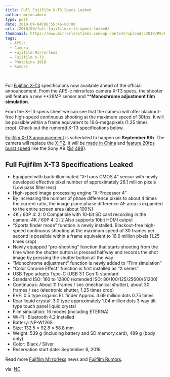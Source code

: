 ```yaml
---
title: Full Fujifilm X-T3 Specs Leaked
author: mrtmsadmin
type: post
date: 2018-09-04T08:55:46+00:00
url: /2018/09/full-fujifilm-x-t3-specs-leaked/
thumbnail: https://www.mirrorlesstimes.com/wp-content/uploads/2018/09/Fuji-X-T3-mirrorless-camera.jpg
tags:
  - APS-c
  - Camera
  - Fujifilm Mirrorless
  - Fujifilm X-T3
  - Photokina 2018
  - Rumors

---
```

Full <a href="https://www.mirrorlesstimes.com/tag/fujifilm-x-t3/" target="_blank" rel="noopener">Fujifilm X-T3</a> specificaions now available ahead of the official announcement. From the APS-c mirrorless camera X-T3 specs, the shooter will feature a new **26MP sensor and **<span class="notranslate"><strong>Monochrome adjustment film simulation</strong>.</span>

From the X-T3 specs sheet we can see that the camera will offer blackout-free high-speed continuous shooting at the maximum speed of 30fps. It will be possible within a frame equivalent to 16.6-megapixels (1.25 times crop). <span class="s1">Check out the rumored X-T3 specifications below. </span>

<a href="https://www.dailycameranews.com/2018/09/fujifilm-x-t3-announcement/" target="_blank" rel="noopener">Fujifilm X-T3 announcement</a> is scheduled to happen on **September 6th**. The camera will replace the <a href="https://www.dailycameranews.com/2017/06/best-lenses-fujifilm-x-t2/" target="_blank" rel="noopener">X-T2</a>. It will be [made in China][1] and <a href="https://www.mirrorlesstimes.com/2018/08/fuji-x-t3-will-be-a-mini-sony-a9-and-feature-20fps-burst/" target="_blank" rel="noopener">feature 20fps burst speed</a> like the Sony A9 <span class="s1">(<a href="https://www.amazon.com/Sony-Mirrorless-Interchangeable-Lens-Camera-ILCE9/dp/B06ZY7GNKN/?tag=daicamnew-20" data-amzn-asin="B06ZY7GNKN">$4,498</a>). </span>  
<!--more-->

## Full Fujifilm X-T3 Specifications Leaked

  * <span class="notranslate">Equipped with back-illuminated “X-Trans CMOS 4” sensor with newly developed effective pixel number of approximately 26.1 million pixels (Low pass filter less)</span>
  * <span class="notranslate">High-speed image processing engine “X-Processor 4”</span>
  * <span class="notranslate">By increasing the number of phase difference pixels to about 4 times the current ratio, the image plane phase difference AF area is expanded to the entire screen area (about 100%)</span>
  * <span class="notranslate">4K / 60P 4: 2: 0 Compatible with 10-bit SD card recording in the camera.</span> <span class="notranslate">4K / 60P 4: 2: 2 Also supports 10bit HDMI output</span>
  * <span class="notranslate">“Sports finder mode” function is newly installed.</span> <span class="notranslate">Blackout-free high-speed continuous shooting at the maximum speed of 30 frames per second is possible within a frame equivalent to 16.6 million pixels (1.25 times crop)</span>
  * <span class="notranslate">Newly equipped “pre-shooting” function that starts shooting from the time when the shutter button is pressed halfway and records the shot image by pressing the shutter button all the way</span>
  * <span class="notranslate">“Monochrome adjustment” function is newly added to “Film simulation”</span>
  * <span class="notranslate">“Color Chrome Effect” function is first installed as “X series”</span>
  * <span class="notranslate">USB Type adopts Type-C (USB 3.1 Gen 1) standard</span>
  * <span class="notranslate">Standard ISO: 160 to 12800 (extended ISO: 80/100/125/25600/51200)</span>
  * <span class="notranslate">Continuous: About 11 frames / sec (mechanical shutter), about 30 frames / sec (electronic shutter, 1.25 times crop)</span>
  * <span class="notranslate">EVF: 0.5 type organic EL finder Approx. 3.69 million dots 0.75 times</span>
  * <span class="notranslate">Rear liquid crystal: 3.0 type approximately 1.04 million dots 3 way tilt type touch panel liquid crystal</span>
  * <span class="notranslate">Film simulation: 16 modes (including ETERNA)</span>
  * <span class="notranslate">Wi-Fi · Bluetooth 4.2 installed</span>
  * <span class="notranslate">Battery: NP-W126S</span>
  * <span class="notranslate">Size: 132.5 × 92.8 × 58.8 mm</span>
  * <span class="notranslate">Weight: 539 g (including battery and SD memory card), 489 g (body only)</span>
  * <span class="notranslate">Color: Black / Silver</span>
  * <span class="notranslate">Reservation start date: September 6, 2018</span>

Read more [Fujifilm Mirrorless][2] news and <a href="https://www.dailycameranews.com/tag/fujifilm-rumors/" target="_blank" rel="noopener">Fujifilm Rumors</a>.

via: <a href="https://www.nokishita-camera.com/2018/09/x-t3_4.html" target="_blank" rel="nofollow external noopener noreferrer" data-wpel-link="external">NC</a>

 [1]: https://www.dailycameranews.com/2018/07/fujifilm-x-t3-camera-officially-registered-online/
 [2]: https://www.mirrorlesstimes.com/tag/fujifilm-mirrorless/